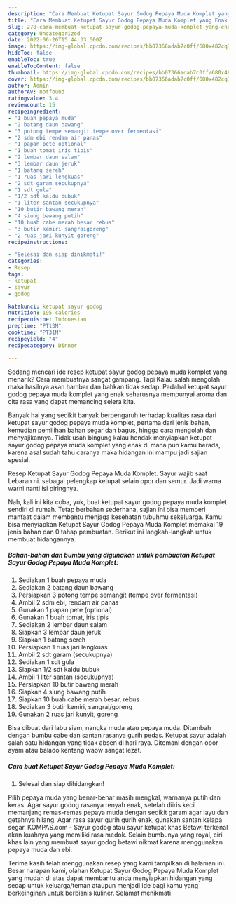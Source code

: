 ```yaml
---
description: "Cara Membuat Ketupat Sayur Godog Pepaya Muda Komplet yang Enak Banget, Buat Buka Puasa}"
title: "Cara Membuat Ketupat Sayur Godog Pepaya Muda Komplet yang Enak Banget, Buat Buka Puasa}"
slug: 278-cara-membuat-ketupat-sayur-godog-pepaya-muda-komplet-yang-enak-banget-buat-buka-puasa
category: Uncategorized
date: 2022-06-26T15:44:33.500Z
image: https://img-global.cpcdn.com/recipes/bb07366adab7c0ff/680x482cq70/ketupat-sayur-godog-pepaya-muda-komplet-foto-resep-utama.jpg
hideToc: false
enableToc: true
enableTocContent: false
thumbnail: https://img-global.cpcdn.com/recipes/bb07366adab7c0ff/680x482cq70/ketupat-sayur-godog-pepaya-muda-komplet-foto-resep-utama.jpg
cover: https://img-global.cpcdn.com/recipes/bb07366adab7c0ff/680x482cq70/ketupat-sayur-godog-pepaya-muda-komplet-foto-resep-utama.jpg
author: Admin
authorAv: notfound
ratingvalue: 3.4
reviewcount: 15
recipeingredient:
- "1 buah pepaya muda"
- "2 batang daun bawang"
- "3 potong tempe semangit tempe over fermentasi"
- "2 sdm ebi rendam air panas"
- "1 papan pete optional"
- "1 buah tomat iris tipis"
- "2 lembar daun salam"
- "3 lembar daun jeruk"
- "1 batang sereh"
- "1 ruas jari lengkuas"
- "2 sdt garam secukupnya"
- "1 sdt gula"
- "1/2 sdt kaldu bubuk"
- "1 liter santan secukupnya"
- "10 butir bawang merah"
- "4 siung bawang putih"
- "10 buah cabe merah besar rebus"
- "3 butir kemiri sangraigoreng"
- "2 ruas jari kunyit goreng"
recipeinstructions:

- "Selesai dan siap dinikmati!"
categories:
- Resep
tags:
- ketupat
- sayur
- godog

katakunci: ketupat sayur godog 
nutrition: 195 calories
recipecuisine: Indonesian
preptime: "PT13M"
cooktime: "PT31M"
recipeyield: "4"
recipecategory: Dinner

---
```



Sedang mencari ide resep ketupat sayur godog pepaya muda komplet yang menarik? Cara membuatnya sangat gampang. Tapi Kalau salah mengolah maka hasilnya akan hambar dan bahkan tidak sedap. Padahal ketupat sayur godog pepaya muda komplet yang enak seharusnya mempunyai aroma dan cita rasa yang dapat memancing selera kita.


Banyak hal yang sedikit banyak berpengaruh terhadap kualitas rasa dari ketupat sayur godog pepaya muda komplet, pertama dari jenis bahan, kemudian pemilihan bahan segar dan bagus, hingga cara mengolah dan menyajikannya. Tidak usah bingung kalau hendak menyiapkan ketupat sayur godog pepaya muda komplet yang enak di mana pun kamu berada, karena asal sudah tahu caranya maka hidangan ini mampu jadi sajian spesial.

Resep Ketupat Sayur Godog Pepaya Muda Komplet. Sayur wajib saat Lebaran ni. sebagai pelengkap ketupat selain opor dan semur. Jadi warna warni nanti isi piringnya.


Nah, kali ini kita coba, yuk, buat ketupat sayur godog pepaya muda komplet sendiri di rumah. Tetap berbahan sederhana, sajian ini bisa memberi manfaat dalam membantu menjaga kesehatan tubuhmu sekeluarga. Kamu bisa menyiapkan Ketupat Sayur Godog Pepaya Muda Komplet memakai 19 jenis bahan dan 0 tahap pembuatan. Berikut ini langkah-langkah untuk membuat hidangannya.

<!--inarticleads1-->

##### Bahan-bahan dan bumbu yang digunakan untuk pembuatan Ketupat Sayur Godog Pepaya Muda Komplet:

1. Sediakan 1 buah pepaya muda
1. Sediakan 2 batang daun bawang
1. Persiapkan 3 potong tempe semangit (tempe over fermentasi)
1. Ambil 2 sdm ebi, rendam air panas
1. Gunakan 1 papan pete (optional)
1. Gunakan 1 buah tomat, iris tipis
1. Sediakan 2 lembar daun salam
1. Siapkan 3 lembar daun jeruk
1. Siapkan 1 batang sereh
1. Persiapkan 1 ruas jari lengkuas
1. Ambil 2 sdt garam (secukupnya)
1. Sediakan 1 sdt gula
1. Siapkan 1/2 sdt kaldu bubuk
1. Ambil 1 liter santan (secukupnya)
1. Persiapkan 10 butir bawang merah
1. Siapkan 4 siung bawang putih
1. Siapkan 10 buah cabe merah besar, rebus
1. Sediakan 3 butir kemiri, sangrai/goreng
1. Gunakan 2 ruas jari kunyit, goreng


Bisa dibuat dari labu siam, nangka muda atau pepaya muda. Ditambah dengan bumbu cabe dan santan rasanya gurih pedas. Ketupat sayur adalah salah satu hidangan yang tidak absen di hari raya. Ditemani dengan opor ayam atau balado kentang waow sangat lezat. 

<!--inarticleads2-->

##### Cara buat Ketupat Sayur Godog Pepaya Muda Komplet:


1. Selesai dan siap dihidangkan!

Pilih pepaya muda yang benar-benar masih mengkal, warnanya putih dan keras. Agar sayur godog rasanya renyah enak, setelah diiris kecil memanjang remas-remas pepaya muda dengan sedikit garam agar layu dan getahnya hilang. Agar rasa sayur gurih gurih enak, gunakan santan kelapa segar. KOMPAS.com - Sayur godog atau sayur ketupat khas Betawi terkenal akan kuahnya yang memiliki rasa medok. Selain bumbunya yang royal, ciri khas lain yang membuat sayur godog betawi nikmat karena menggunakan pepaya muda dan ebi. 

Terima kasih telah menggunakan resep yang kami tampilkan di halaman ini. Besar harapan kami, olahan Ketupat Sayur Godog Pepaya Muda Komplet yang mudah di atas dapat membantu anda menyiapkan hidangan yang sedap untuk keluarga/teman ataupun menjadi ide bagi kamu yang berkeinginan untuk berbisnis kuliner. Selamat menikmati
